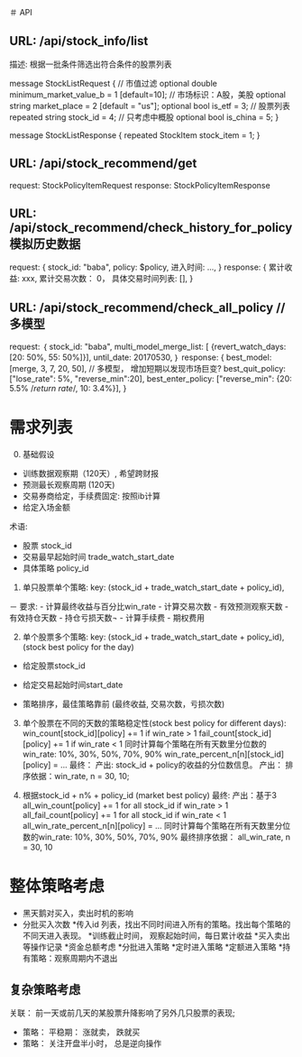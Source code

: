 ＃ API
## URL: /api/stock_info/list
描述: 根据一批条件筛选出符合条件的股票列表

message StockListRequest {
    // 市值过滤
    optional double minimum_market_value_b = 1 [default=10];
    // 市场标识：A股，美股
    optional string market_place = 2 [default = "us"];
    optional bool is_etf = 3;
    // 股票列表
    repeated string stock_id = 4;
    // 只考虑中概股
    optional bool is_china = 5;
}

message StockListResponse {
    repeated StockItem stock_item = 1;
}

    
## URL: /api/stock_recommend/get
request: StockPolicyItemRequest
response: StockPolicyItemResponse


## URL: /api/stock_recommend/check_history_for_policy 模拟历史数据
request:
    {
        stock_id: "baba",
        policy: $policy,
        进入时间: ...,
    }
response:
    {
        累计收益: xxx,
        累计交易次数： 0，
        具体交易时间列表: [],
    }

## URL: /api/stock_recommend/check_all_policy // 多模型
request:
   ｛
        stock_id: "baba",
        multi_model_merge_list: [ {revert_watch_days:[20: 50%, 55: 50%]}],
        until_date: 20170530, 
    ｝
response:
    {
        best_model: [merge, 3, 7, 20, 50], // 多模型， 增加短期以发现市场巨变?
        best_quit_policy: ["lose_rate": 5%, "reverse_min":20],
        best_enter_policy: ["reverse_min": {20: 5.5% /*return rate*/, 10: 3.4%}],
    }
    

# 需求列表
0. 基础假设
* 训练数据观察期（120天）, 希望跨财报
* 预测最长观察周期 (120天)
* 交易券商给定，手续费固定: 按照ib计算
* 给定入场金额

术语:
 - 股票 stock_id
 - 交易最早起始时间 trade_watch_start_date
 - 具体策略 policy_id

1. 单只股票单个策略: key: (stock_id + trade_watch_start_date + policy_id), 
 
 － 要求:
    - 计算最终收益与百分比win_rate
    - 计算交易次数
    - 有效预测观察天数
    - 有效持仓天数
    - 持仓亏损天数¬
    - 计算手续费
    - 期权费用

    
2. 单个股票多个策略: key: (stock_id + trade_watch_start_date + policy_id), (stock best policy for the day)
  - 给定股票stock_id
  - 给定交易起始时间start_date
  
 - 策略排序，最佳策略靠前 (最终收益, 交易次数，亏损次数)

3. 单个股票在不同的天数的策略稳定性(stock best policy for different days): 
     win_count[stock_id][policy] += 1 if win_rate > 1
     fail_count[stock_id][policy] += 1 if win_rate < 1
     同时计算每个策略在所有天数里分位数的win_rate: 10%, 30%, 50%, 70%, 90%
     win_rate_percent_n[n][stock_id][policy] = ...
最终：
    产出: stock_id + policy的收益的分位数信息。
    产出： 排序依据：win_rate, n = 30, 10;
    
4. 根据stock_id + n% + policy_id (market best policy)
最终: 
   产出：基于3
   all_win_count[policy] += 1 for all stock_id if win_rate > 1
   all_fail_count[policy] += 1 for all stock_id if win_rate < 1
   all_win_rate_percent_n[n][policy] = ...
   同时计算每个策略在所有天数里分位数的win_rate: 10%, 30%, 50%, 70%, 90%
   最终排序依据： all_win_rate, n = 30, 10


    
# 整体策略考虑
* 黑天鹅对买入，卖出时机的影响
* 分批买入次数
*传入id 列表，找出不同时间进入所有的策略。找出每个策略的不同天进入表现。
*训练截止时间， 观察起始时间，每日累计收益
*买入卖出等操作记录
*资金总额考虑
*分批进入策略
*定时进入策略
*定额进入策略
*持有策略：观察周期内不退出

## 复杂策略考虑
关联： 前一天或前几天的某股票升降影响了另外几只股票的表现;
* 策略： 平稳期： 涨就卖， 跌就买
* 策略： 关注开盘半小时， 总是逆向操作